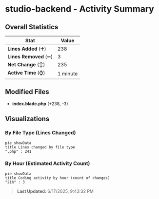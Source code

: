 # studio-backend - Activity Summary 

## Overall Statistics

| Stat                   | Value                                                             |
| ---------------------- | ----------------------------------------------------------------- |
| **Lines Added** (➕)   | 238                                          |
| **Lines Removed** (➖) | 3                                        |
| **Net Change** (↕)    | 235                |
| **Active Time** (⌚)   | 1 minute |


## Modified Files
- **index.blade.php** (+238, -3)

## Visualizations

### By File Type (Lines Changed)

```mermaid
pie showData
title Lines changed by file type
".php" : 241
```

### By Hour (Estimated Activity Count)

```mermaid
pie showData
title Coding activity by hour (count of changes)
"21h" : 3
```


> **Last Updated:** 6/17/2025, 9:43:32 PM